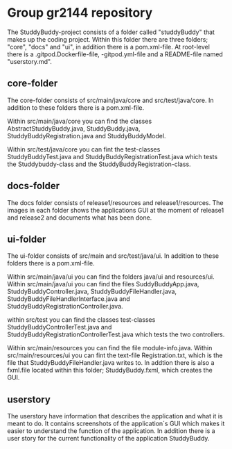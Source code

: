 # Group gr2144 repository 

The StuddyBuddy-project consists of a folder called "studdyBuddy" that makes up the coding project. Within this folder there are three folders; "core", "docs" and "ui", in addition there is a pom.xml-file. At root-level there is a .gitpod.Dockerfile-file, -gitpod.yml-file and a README-file named "userstory.md".

## core-folder
The core-folder consists of src/main/java/core and src/test/java/core. In addition to these folders there is a pom.xml-file.

Within src/main/java/core you can find the classes AbstractStuddyBuddy.java, StuddyBuddy.java, StuddyBuddyRegistration.java and StuddyBuddyModel. 

Within src/test/java/core you can fint the test-classes StuddyBuddyTest.java and StuddyBuddyRegistrationTest.java which tests the Studdybuddy-class and the StuddyBuddyRegistration-class. 

## docs-folder
The docs folder consists of release1/resources and release1/resources. The images in each folder shows the applications GUI at the moment of release1 and release2 and documents what has been done.

## ui-folder
The ui-folder consists of src/main and src/test/java/ui. In addition to these folders there is a pom.xml-file.

Within src/main/java/ui you can find the folders java/ui and resources/ui. Within src/main/java/ui you can find the files SuddyBuddyApp.java, StuddyBuddyController.java, StuddyBuddyFileHandler.java, StuddyBuddyFileHandlerInterface.java and StuddyBuddyRegistrationController.java.

within src/test you can find the classes test-classes StuddyBuddyControllerTest.java and StuddyBuddyRegistrationControllerTest.java which tests the two controllers.

Within src/main/resources you can find the file module-info.java. Within src/main/resources/ui you can fint the text-file Registration.txt, which is the file that StuddyBuddyFileHandler.java writes to. In addtion there is also a fxml.file located within this folder; StuddyBuddy.fxml, which creates the GUI.

## userstory
The userstory have information that describes the application and what it is meant to do. It contains screenshots of the application´s GUI which makes it easier to understand the function of the application. In addition there is a user story for the current functionality of the application StuddyBuddy.